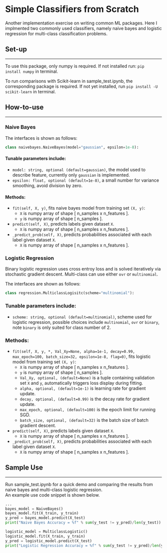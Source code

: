 # Simple Classifiers from Scratch

Another implementation exercise on writing common ML packages. Here I implmented two commonly used classifiers, namely naive bayes and logistic regression for multi-class classification problems.

## Set-up
***
To use this package, only numpy is required. If not installed run: `pip install numpy` in terminal.

To run comparisons with Scikit-learn in sample_test.ipynb, the corresponding package is required. If not yet installed, run `pip install -U scikit-learn` in terminal.

## How-to-use 
***

### Naive Bayes
The interfaces is shown as follows: 
```python
class naivebayes.NaiveBayes(model="gaussian", epsilon=1e-8):
```

#### Tunable parameters include:
- `model: string, optional (default=gaussian)`, the model used to describe feature, currently only `gaussian` is implemented.
- `epsilon: float, optional (default=1e-8)`, a small number for variance smoothing, avoid division by zero.

#### Methods:
- `fit(self, X, y)`, fits naive bayes model from training set `(X, y)`:
  - `X` is numpy array of shape [ n_samples x n_features ].
  - `y` is numpy array of shape [ n_samples ].
- `predict(self, X)`, predicts labels given dataset `X`.
  - `X` is numpy array of shape [ n_samples x n_features ].
- `_predict_prob(self, X)`, predicts probabilities associated with each label given dataset `X`.
  - `X` is numpy array of shape [ n_samples x n_features ].

### Logistic Regression
Binary logistic regression uses cross entroy loss and is solved iteratively via stochastic gradient descent.
Multi-class can use either `ovr` or `multinomial`.

The interfaces are shown as follows: 
```python
class regression.MulticlassLogisitc(scheme="multinomial"):
```

### Tunable parameters include:
- `scheme: string, optional (default=multinomial)`, scheme used for logistic regression, possible choices include `multinomial`, `ovr` or `binary`, note `binary` is only suited for class number of 2.

### Methods:
- `fit(self, X, y, *, Val_Xy=None, alpha=1e-1, decay=0.99, max_epoch=100, batch_size=32, epsilon=1e-8, flag=0)`, fits logistic model from training set `(X, y)`:
  - `X` is numpy array of shape [ n_samples x n_features ].
  - `y` is numpy array of shape [ n_samples ].
  - `Val_Xy, optional, (default=None)` is a tuple containing validation set `X` and `y`, automatically triggers loss display during fitting.
  - `alpha, optional, (default=1e-1)` is learning rate for gradient update. 
  - `decay, optional, (default=0.99)` is the decay rate for gradient update.
  - `max_epoch, optional, (default=100)` is the epoch limit for running SGD.
  - `batch_size, optional, (default=32)` is the batch size of batch gradient descent.
- `predict(self, X)`, predicts labels given dataset `X`.
  - `X` is numpy array of shape [ n_samples x n_features ].
- `_predict_prob(self, X)`, predicts probabilities associated with each label given dataset `X`.
  - `X` is numpy array of shape [ n_samples x n_features ].


## Sample Use
***
Run sample_test.ipynb for a quick demo and comparing the results from naive bayes and multi-class logistic regression.  
An example use code snippet is shown below.
```python
...
bayes_model = NaiveBayes()
bayes_model.fit(X_train, y_train)
y_pred = bayes_model.predict(X_test)
print("Naive Bayes Accuracy = %f" % sum(y_test != y_pred)/len(y_test))

logistic_model = MulticlassLogistic()
logistic_model.fit(X_train, y_train)
y_pred = logistic_model.predict(X_test)
print("Logistic Regression Accuracy = %f" % sum(y_test != y_pred)/len(y_test))
```
